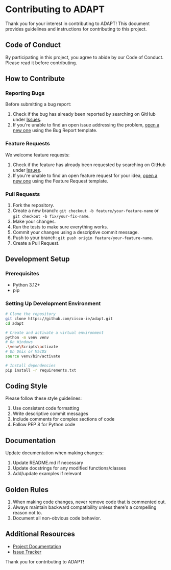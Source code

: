 # Contributing to ADAPT

Thank you for your interest in contributing to ADAPT! This document provides guidelines and instructions for contributing to this project.

## Code of Conduct

By participating in this project, you agree to abide by our Code of Conduct. Please read it before contributing.

## How to Contribute

### Reporting Bugs

Before submitting a bug report:

1. Check if the bug has already been reported by searching on GitHub under [Issues](https://github.com/cisco-ie/adapt/issues).
2. If you're unable to find an open issue addressing the problem, [open a new one](https://github.com/cisco-ie/adapt/issues/new/choose) using the Bug Report template.

### Feature Requests

We welcome feature requests:

1. Check if the feature has already been requested by searching on GitHub under [Issues](https://github.com/cisco-ie/adapt/issues).
2. If you're unable to find an open feature request for your idea, [open a new one](https://github.com/cisco-ie/adapt/issues/new/choose) using the Feature Request template.

### Pull Requests

1. Fork the repository.
2. Create a new branch: `git checkout -b feature/your-feature-name` or `git checkout -b fix/your-fix-name`.
3. Make your changes.
4. Run the tests to make sure everything works.
5. Commit your changes using a descriptive commit message.
6. Push to your branch: `git push origin feature/your-feature-name`.
7. Create a Pull Request.

## Development Setup

### Prerequisites

- Python 3.12+
- pip

### Setting Up Development Environment

```bash
# Clone the repository
git clone https://github.com/cisco-ie/adapt.git
cd adapt

# Create and activate a virtual environment
python -m venv venv
# On Windows
.\venv\Scripts\activate
# On Unix or MacOS
source venv/bin/activate

# Install dependencies
pip install -r requirements.txt
```

## Coding Style

Please follow these style guidelines:

1. Use consistent code formatting
2. Write descriptive commit messages
3. Include comments for complex sections of code
4. Follow PEP 8 for Python code

## Documentation

Update documentation when making changes:

1. Update README.md if necessary
2. Update docstrings for any modified functions/classes
3. Add/update examples if relevant

## Golden Rules

1. When making code changes, never remove code that is commented out.
2. Always maintain backward compatibility unless there's a compelling reason not to.
3. Document all non-obvious code behavior.

## Additional Resources

- [Project Documentation](link-to-documentation)
- [Issue Tracker](https://github.com/cisco-ie/adapt/issues)

Thank you for contributing to ADAPT!
